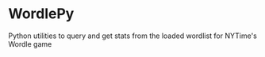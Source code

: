 # WordlePy
Python utilities to query and get stats from the loaded wordlist for NYTime's Wordle game
